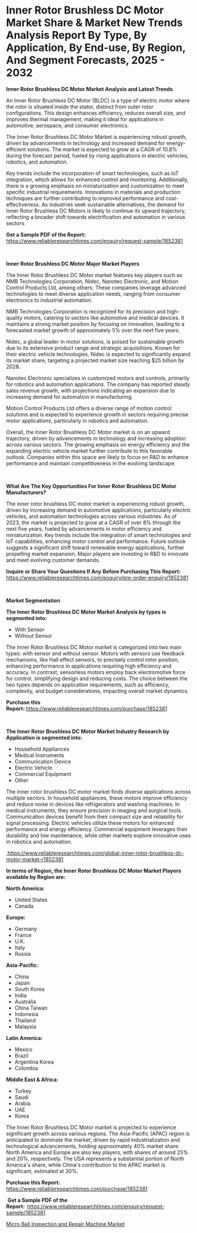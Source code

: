 <p><h1>Inner Rotor Brushless DC Motor Market Share & Market New Trends Analysis Report By Type, By Application, By End-use, By Region, And Segment Forecasts, 2025 - 2032</h1></p><p><strong>Inner Rotor Brushless DC Motor Market Analysis and Latest Trends</strong></p>
<p><p>An Inner Rotor Brushless DC Motor (BLDC) is a type of electric motor where the rotor is situated inside the stator, distinct from outer rotor configurations. This design enhances efficiency, reduces overall size, and improves thermal management, making it ideal for applications in automotive, aerospace, and consumer electronics.</p><p>The Inner Rotor Brushless DC Motor Market is experiencing robust growth, driven by advancements in technology and increased demand for energy-efficient solutions. The market is expected to grow at a CAGR of 10.8% during the forecast period, fueled by rising applications in electric vehicles, robotics, and automation. </p><p>Key trends include the incorporation of smart technologies, such as IoT integration, which allows for enhanced control and monitoring. Additionally, there is a growing emphasis on miniaturization and customization to meet specific industrial requirements. Innovations in materials and production techniques are further contributing to improved performance and cost-effectiveness. As industries seek sustainable alternatives, the demand for Inner Rotor Brushless DC Motors is likely to continue its upward trajectory, reflecting a broader shift towards electrification and automation in various sectors.</p></p>
<p><strong>Get a Sample PDF of the Report:&nbsp;</strong> <a href="https://www.reliableresearchtimes.com/enquiry/request-sample/1852381?utm_campaign=2464&utm_medium=2&utm_source=Github&utm_content=ia&utm_term=12042025&utm_id=inner-rotor-brushless-dc-motor">https://www.reliableresearchtimes.com/enquiry/request-sample/1852381</a></p>
<p>&nbsp;</p>
<p><strong>Inner Rotor Brushless DC Motor Major Market Players</strong></p>
<p><p>The Inner Rotor Brushless DC Motor market features key players such as NMB Technologies Corporation, Nidec, Nanotec Electronic, and Motion Control Products Ltd, among others. These companies leverage advanced technologies to meet diverse application needs, ranging from consumer electronics to industrial automation.</p><p>NMB Technologies Corporation is recognized for its precision and high-quality motors, catering to sectors like automotive and medical devices. It maintains a strong market position by focusing on innovation, leading to a forecasted market growth of approximately 5% over the next five years.</p><p>Nidec, a global leader in motor solutions, is poised for sustainable growth due to its extensive product range and strategic acquisitions. Known for their electric vehicle technologies, Nidec is expected to significantly expand its market share, targeting a projected market size reaching $25 billion by 2028.</p><p>Nanotec Electronic specializes in customized motors and controls, primarily for robotics and automation applications. The company has reported steady sales revenue growth, with projections indicating an expansion due to increasing demand for automation in manufacturing.</p><p>Motion Control Products Ltd offers a diverse range of motion control solutions and is expected to experience growth in sectors requiring precise motor applications, particularly in robotics and automation.</p><p>Overall, the Inner Rotor Brushless DC Motor market is on an upward trajectory, driven by advancements in technology and increasing adoption across various sectors. The growing emphasis on energy efficiency and the expanding electric vehicle market further contribute to this favorable outlook. Companies within this space are likely to focus on R&D to enhance performance and maintain competitiveness in the evolving landscape.</p></p>
<p>&nbsp;</p>
<p><strong>What Are The Key Opportunities For Inner Rotor Brushless DC Motor Manufacturers?</strong></p>
<p><p>The inner rotor brushless DC motor market is experiencing robust growth, driven by increasing demand in automotive applications, particularly electric vehicles, and automation technologies across various industries. As of 2023, the market is projected to grow at a CAGR of over 8% through the next five years, fueled by advancements in motor efficiency and miniaturization. Key trends include the integration of smart technologies and IoT capabilities, enhancing motor control and performance. Future outlook suggests a significant shift toward renewable energy applications, further propelling market expansion. Major players are investing in R&D to innovate and meet evolving customer demands.</p></p>
<p><strong>Inquire or Share Your Questions If Any Before Purchasing This Report:</strong> <a href="https://www.reliableresearchtimes.com/enquiry/pre-order-enquiry/1852381?utm_campaign=2464&utm_medium=2&utm_source=Github&utm_content=ia&utm_term=12042025&utm_id=inner-rotor-brushless-dc-motor">https://www.reliableresearchtimes.com/enquiry/pre-order-enquiry/1852381</a></p>
<p>&nbsp;</p>
<p><strong>Market Segmentation</strong></p>
<p><strong>The Inner Rotor Brushless DC Motor Market Analysis by types is segmented into:</strong></p>
<p><ul><li>With Sensor</li><li>Without Sensor</li></ul></p>
<p><p>The Inner Rotor Brushless DC Motor market is categorized into two main types: with sensor and without sensor. Motors with sensors use feedback mechanisms, like Hall effect sensors, to precisely control rotor position, enhancing performance in applications requiring high efficiency and accuracy. In contrast, sensorless motors employ back electromotive force for control, simplifying design and reducing costs. The choice between the two types depends on application requirements, such as efficiency, complexity, and budget considerations, impacting overall market dynamics.</p></p>
<p><strong>Purchase this Report:&nbsp;</strong><a href="https://www.reliableresearchtimes.com/purchase/1852381?utm_campaign=2464&utm_medium=2&utm_source=Github&utm_content=ia&utm_term=12042025&utm_id=inner-rotor-brushless-dc-motor">https://www.reliableresearchtimes.com/purchase/1852381</a></p>
<p>&nbsp;</p>
<p><strong>The Inner Rotor Brushless DC Motor Market Industry Research by Application is segmented into:</strong></p>
<p><ul><li>Household Appliances</li><li>Medical Instruments</li><li>Communication Device</li><li>Electric Vehicle</li><li>Commercial Equipment</li><li>Other</li></ul></p>
<p><p>The inner rotor brushless DC motor market finds diverse applications across multiple sectors. In household appliances, these motors improve efficiency and reduce noise in devices like refrigerators and washing machines. In medical instruments, they ensure precision in imaging and surgical tools. Communication devices benefit from their compact size and reliability for signal processing. Electric vehicles utilize these motors for enhanced performance and energy efficiency. Commercial equipment leverages their durability and low maintenance, while other markets explore innovative uses in robotics and automation.</p></p>
<p><a href="https://www.reliableresearchtimes.com/global-inner-rotor-brushless-dc-motor-market-r1852381?utm_campaign=2464&utm_medium=2&utm_source=Github&utm_content=ia&utm_term=12042025&utm_id=inner-rotor-brushless-dc-motor">&nbsp;https://www.reliableresearchtimes.com/global-inner-rotor-brushless-dc-motor-market-r1852381</a></p>
<p><strong>In terms of Region, the Inner Rotor Brushless DC Motor Market Players available by Region are:</strong></p>
<p>
    <p> <strong> North America: </strong>
        <ul>
            <li>United States</li>
            <li>Canada</li>
        </ul>
        </p> 
    <p> <strong> Europe: </strong>
        <ul>
            <li>Germany</li>
            <li>France</li>
            <li>U.K.</li>
            <li>Italy</li>
            <li>Russia</li>
        </ul>
        </p> 
    <p> <strong> Asia-Pacific: </strong>
        <ul>
            <li>China</li>
            <li>Japan</li>
            <li>South Korea</li>
            <li>India</li>
            <li>Australia</li>
            <li>China Taiwan</li>
            <li>Indonesia</li>
            <li>Thailand</li>
            <li>Malaysia</li>
        </ul>
        </p> 
    <p> <strong> Latin America: </strong>
        <ul>
            <li>Mexico</li>
            <li>Brazil</li>
            <li>Argentina Korea</li>
            <li>Colombia</li>
        </ul>
        </p> 
    <p> <strong> Middle East & Africa: </strong>
        <ul>
            <li>Turkey</li>
            <li>Saudi</li>
            <li>Arabia</li>
            <li>UAE</li>
            <li>Korea</li>
        </ul>
    </p>
    </p>
<p><p>The Inner Rotor Brushless DC Motor market is projected to experience significant growth across various regions. The Asia-Pacific (APAC) region is anticipated to dominate the market, driven by rapid industrialization and technological advancements, holding approximately 40% market share. North America and Europe are also key players, with shares of around 25% and 20%, respectively. The USA represents a substantial portion of North America's share, while China's contribution to the APAC market is significant, estimated at 30%.</p></p>
<p><strong>Purchase this Report: </strong><a href="https://www.reliableresearchtimes.com/purchase/1852381?utm_campaign=2464&utm_medium=2&utm_source=Github&utm_content=ia&utm_term=12042025&utm_id=inner-rotor-brushless-dc-motor">https://www.reliableresearchtimes.com/purchase/1852381</a></p>
<p>&nbsp;<strong>Get a Sample PDF of the Report:&nbsp;&nbsp;</strong><a href="https://www.reliableresearchtimes.com/enquiry/request-sample/1852381?utm_campaign=2464&utm_medium=2&utm_source=Github&utm_content=ia&utm_term=12042025&utm_id=inner-rotor-brushless-dc-motor">https://www.reliableresearchtimes.com/enquiry/request-sample/1852381</a></p>
<p><strong></strong></p>
<p><p><a href="https://github.com/chungwimbu4/Market-Research-Report-List-1/blob/main/micro-ball-inspection-and-repair-machine-market.md?utm_campaign=2464&utm_medium=2&utm_source=Github&utm_content=ia&utm_term=12042025&utm_id=inner-rotor-brushless-dc-motor">Micro Ball Inspection and Repair Machine Market</a></p></p>